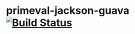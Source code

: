 # primeval-jackson-guava [![Build Status](https://travis-ci.org/primeval-io/primeval-jackson-guava.svg?branch=master)](https://travis-ci.org/primeval-io/primeval-jackson-guava)
